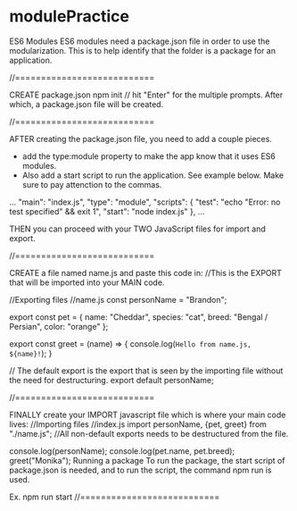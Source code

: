 # modulePractice

ES6 Modules
ES6 modules need a package.json file in order to use the modularization. This is to help identify that the folder is a package for an application.

//===========================

CREATE package.json
npm init // hit "Enter" for the multiple prompts. After which, a package.json file will be created.

//===========================

AFTER creating the package.json file, you need to add a couple pieces.
 - add the type:module property to make the app know that it uses ES6 modules. 
 - Also add a start script to run the application.
 See example below. Make sure to pay attenction to the commas.

...
  "main": "index.js",
  "type": "module", 
  "scripts": {
    "test": "echo \"Error: no test specified\" && exit 1",
    "start": "node index.js" 
  },
...

THEN you can proceed with your TWO JavaScript files for import and export.

//===========================

CREATE a file named name.js and paste this code in:
//This is the EXPORT that will be imported into your MAIN code.

//Exporting files
//name.js
const personName = "Brandon";

export const pet = {
    name: "Cheddar",
    species: "cat",
    breed: "Bengal / Persian",
    color: "orange"
};

export const greet = (name) => {
    console.log(`Hello from name.js, ${name}!`);
}

// The default export is the export that is seen by the importing file without the need for destructuring.
export default personName;

//===========================

FINALLY create your IMPORT javascript file which is where your main code lives:
//Importing files
//index.js
import personName, {pet, greet} from "./name.js";
//All non-default exports needs to be destructured from the file.

console.log(personName);
console.log(pet.name, pet.breed);
greet("Monika");
Running a package
To run the package, the start script of package.json is needed, and to run the script, the command npm run <scriptName> is used.

Ex. npm run start
//===========================
